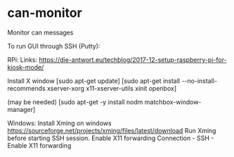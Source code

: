 # can-monitor
Monitor can messages

To run GUI through SSH (Putty):

RPi:
Links:
https://die-antwort.eu/techblog/2017-12-setup-raspberry-pi-for-kiosk-mode/


Install X window
[sudo apt-get update]
[sudo apt-get install --no-install-recommends xserver-xorg x11-xserver-utils xinit openbox]

(may be needed)
[sudo apt-get -y install nodm matchbox-window-manager]

Windows:
Install Xming on windows https://sourceforge.net/projects/xming/files/latest/download
Run Xming before starting SSH session.
Enable X11 forwarding Connection - SSH - Enable X11 forwarding
